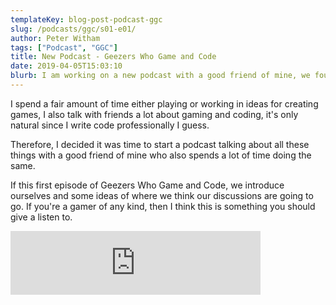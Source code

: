 ```yaml
---
templateKey: blog-post-podcast-ggc
slug: /podcasts/ggc/s01-e01/
author: Peter Witham
tags: ["Podcast", "GGC"]
title: New Podcast - Geezers Who Game and Code
date: 2019-04-05T15:03:10
blurb: I am working on a new podcast with a good friend of mine, we found that we talk so much about playing and creating games that we decided to turn it into a podcast.
---
```


I spend a fair amount of time either playing or working in ideas for creating games, I also talk with friends a lot about gaming and coding, it's only natural since I write code professionally I guess.

Therefore, I decided it was time to start a podcast talking about all these things with a good friend of mine who also spends a lot of time doing the same.

If this first episode of Geezers Who Game and Code, we introduce ourselves and some ideas of where we think our discussions are going to go. If you're a gamer of any kind, then I think this is something you should give a listen to.

<iframe src="https://anchor.fm/gamecode/embed/episodes/Introduction--The-who--why-and-whatever-is-this-podcast-about-episode-e3lece" height="102" width="400" frameborder="0" scrolling="no"></iframe>
